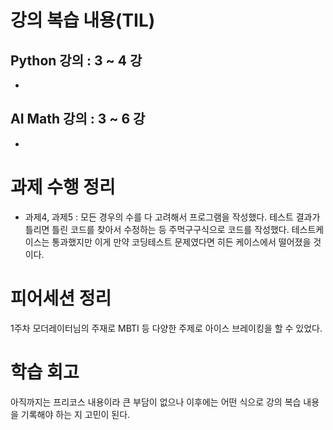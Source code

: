 # 강의 복습 내용(TIL)
## Python 강의 : 3 ~ 4 강
- 


## AI Math 강의 : 3 ~ 6 강
- 


# 과제 수행 정리
- 과제4, 과제5 : 모든 경우의 수를 다 고려해서 프로그램을 작성했다. 테스트 결과가 틀리면 틀린 코드를 찾아서 수정하는 등 주먹구구식으로 코드를 작성했다. 테스트케이스는 통과했지만 이게 만약 코딩테스트 문제였다면 히든 케이스에서 떨어졌을 것이다.


# 피어세션 정리

1주차 모더레이터님의 주재로 MBTI 등 다양한 주제로 아이스 브레이킹을 할 수 있었다.

# 학습 회고

아직까지는 프리코스 내용이라 큰 부담이 없으나 이후에는 어떤 식으로 강의 복습 내용을 기록해야 하는 지 고민이 된다. 
